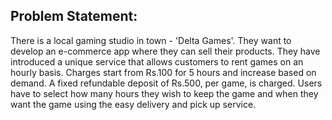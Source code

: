 ## Problem Statement: 

There is a local gaming studio in town - 'Delta Games'. They want to develop an e-commerce app where they can sell their products.
They have introduced a unique service that allows customers to rent games on an hourly basis. Charges start from Rs.100 for 5 hours and increase based on demand. A fixed refundable deposit of Rs.500, per game, is charged. Users have to select how many hours they wish to keep the game and when they want the game using the easy delivery and pick up service.
